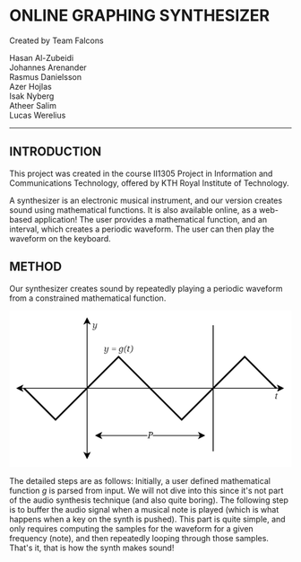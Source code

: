 # ONLINE GRAPHING SYNTHESIZER #

Created by Team Falcons

Hasan Al-Zubeidi\
Johannes Arenander\
Rasmus Danielsson\
Azer Hojlas\
Isak Nyberg\
Atheer Salim\
Lucas Werelius

---

## INTRODUCTION ##

This project was created in the course II1305 Project in Information and Communications Technology, offered by KTH Royal Institute of Technology.

A synthesizer is an electronic musical instrument, and our version creates sound using mathematical functions. It is also available online, as a web-based application! The user provides a mathematical function, and an interval, which creates a periodic waveform. The user can then play the waveform on the keyboard.

## METHOD ##

Our synthesizer creates sound by repeatedly playing a periodic waveform from a constrained mathematical function.

![user_function](user_function.png)

The detailed steps are as follows: Initially, a user defined mathematical function *g* is parsed from input. We will not dive into this since it's not part of the audio synthesis technique (and also quite boring). The following step is to buffer the audio signal when a musical note is played (which is what happens when a key on the synth is pushed). This part is quite simple, and only requires computing the samples for the waveform for a given frequency (note), and then repeatedly looping through those samples. That's it, that is how the synth makes sound!